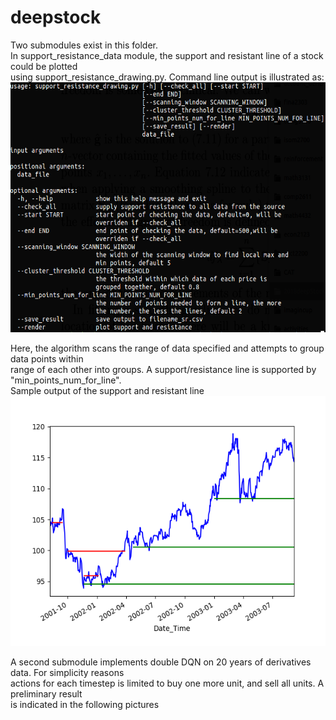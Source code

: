 # deepstock
Two submodules exist in this folder.  
In support_resistance_data module, the support and resistant line of a stock could be plotted  
using support_resistance_drawing.py. Command line output is illustrated as:  
<img src="./support_resistance_dat/usage.png" alt=" " width="600" height="400">  
  
Here, the algorithm scans the range of data specified and attempts to group data points within  
range of each other into groups. A support/resistance line is supported by "min_points_num_for_line".  
Sample output of the support and resistant line  
<img src="./support_resistance_dat/sample_picture.png" alt=" " width="600" height="400">  
  
A second submodule implements double DQN on 20 years of derivatives data. For simplicity reasons  
actions for each timestep is limited to buy one more unit, and sell all units. A preliminary result  
is indicated in the following pictures  
